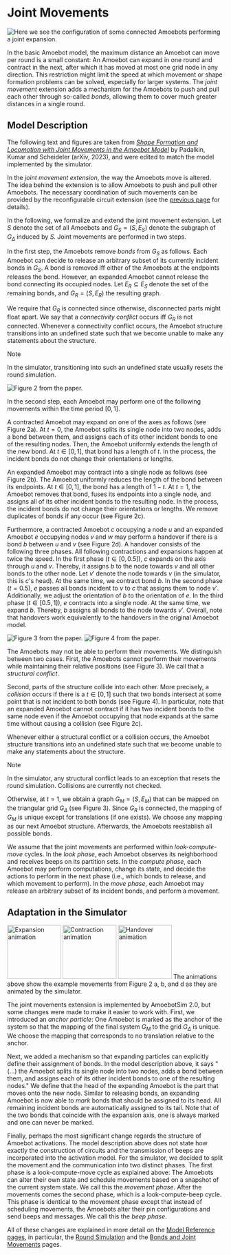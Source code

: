 # Joint Movements

![Here we see the configuration of some connected Amoebots performing a joint expansion.](~/images/joint_movement.gif "Joint Movements")

In the basic Amoebot model, the maximum distance an Amoebot can move per round is a small constant:
An Amoebot can expand in one round and contract in the next, after which it has moved at most one grid node in any direction.
This restriction might limit the speed at which movement or shape formation problems can be solved, especially for larger systems.
The *joint movement* extension adds a mechanism for the Amoebots to push and pull each other through so-called *bonds*, allowing them to cover much greater distances in a single round.



## Model Description

The following text and figures are taken from [*Shape Formation and Locomotion with Joint Movements in the Amoebot Model*][1] by Padalkin, Kumar and Scheideler (arXiv, 2023), and were edited to match the model implemented by the simulator.

In the *joint movement extension*, the way the Amoebots move is altered.
The idea behind the extension is to allow Amoebots to push and pull other Amoebots.
The necessary coordination of such movements can be provided by the reconfigurable circuit extension (see the [previous page](circuits.md) for details).

In the following, we formalize and extend the joint movement extension.
Let $S$ denote the set of all Amoebots and $G_S = (S, E_S)$ denote the subgraph of $G_\Delta$ induced by $S$.
Joint movements are performed in two steps.

In the first step, the Amoebots remove *bonds* from $G_S$ as follows.
Each Amoebot can decide to release an arbitrary subset of its currently incident bonds in $G_S$.
A bond is removed iff either of the Amoebots at the endpoints releases the bond.
However, an expanded Amoebot cannot release the bond connecting its occupied nodes.
Let $E_R \subseteq E_S$ denote the set of the remaining bonds, and $G_R = (S, E_R)$ the resulting graph.

We require that $G_R$ is connected since otherwise, disconnected parts might float apart.
We say that a *connectivity conflict* occurs iff $G_R$ is not connected.
Whenever a connectivity conflict occurs, the Amoebot structure transitions into an undefined state such that we become unable to make any statements about the structure.
> [!NOTE]
> In the simulator, transitioning into such an undefined state usually resets the round simulation.

![Figure 2 from the paper.](~/images/jm_paper_fig2.png "Figure 2 from the referenced paper")

In the second step, each Amoebot may perform one of the following movements within the time period $[0,1]$.

A contracted Amoebot may expand on one of the axes as follows (see Figure 2a).
At $t = 0$, the Amoebot splits its single node into two nodes, adds a bond between them, and assigns each of its other incident bonds to one of the resulting nodes.
Then, the Amoebot uniformly extends the length of the new bond.
At $t \in [0,1]$, that bond has a length of $t$.
In the process, the incident bonds do not change their orientations or lengths.

An expanded Amoebot may contract into a single node as follows (see Figure 2b).
The Amoebot uniformly reduces the length of the bond between its endpoints.
At $t \in [0,1]$, the bond has a length of $1 - t$.
At $t = 1$, the Amoebot removes that bond, fuses its endpoints into a single node, and assigns all of its other incident bonds to the resulting node.
In the process, the incident bonds do not change their orientations or lengths.
We remove duplicates of bonds if any occur (see Figure 2c).

Furthermore, a contracted Amoebot $c$ occupying a node $u$ and an expanded Amoebot $e$ occupying nodes $v$ and $w$ may perform a handover if there is a bond $b$ between $u$ and $v$ (see Figure 2d).
A handover consists of the following three phases.
All following contractions and expansions happen at twice the speed.
In the first phase ($t \in [0, 0.5]$), $c$ expands on the axis through $u$ and $v$.
Thereby, it assigns $b$ to the node towards $v$ and all other bonds to the other node.
Let $v'$ denote the node towards $v$ (in the simulator, this is $c$'s  head).
At the same time, we contract bond $b$.
In the second phase ($t = 0.5$), $e$ passes all bonds incident to $v$ to $c$ that assigns them to node $v'$.
Additionally, we adjust the orientation of $b$ to the orientation of $e$.
In the third phase ($t \in [0.5, 1]$), $e$ contracts into a single node.
At the same time, we expand $b$.
Thereby, $b$ assigns all bonds to the node towards $v'$.
Overall, note that handovers work equivalently to the handovers in the original Amoebot model.

![Figure 3 from the paper.](~/images/jm_paper_fig3.png "Figure 3 from the referenced paper")
![Figure 4 from the paper.](~/images/jm_paper_fig4.png "Figure 4 from the referenced paper")

The Amoebots may not be able to perform their movements.
We distinguish between two cases.
First, the Amoebots cannot perform their movements while maintaining their relative positions (see Figure 3).
We call that a *structural conflict*.

Second, parts of the structure collide into each other.
More precisely, a *collision* occurs if there is a $t \in [0, 1]$ such that two bonds intersect at some point that is not incident to both bonds (see Figure 4).
In particular, note that an expanded Amoebot cannot contract if it has two incident bonds to the same node even if the Amoebot occupying that node expands at the same time without causing a collision (see Figure 2c).

Whenever either a structural conflict or a collision occurs, the Amoebot structure transitions into an undefined state such that we become unable to make any statements about the structure.

> [!NOTE]
> In the simulator, any structural conflict leads to an exception that resets the round simulation.
> Collisions are currently not checked.

Otherwise, at $t = 1$, we obtain a graph $G_M = (S, E_M)$ that can be mapped on the triangular grid $G_\Delta$ (see Figure 3).
Since $G_R$ is connected, the mapping of $G_M$ is unique except for translations (if one exists).
We choose any mapping as our next Amoebot structure.
Afterwards, the Amoebots reestablish all possible bonds.

We assume that the joint movements are performed within *look-compute-move* cycles.
In the *look phase*, each Amoebot observes its neighborhood and receives beeps on its partition sets.
In the *compute phase*, each Amoebot may perform computations, change its state, and decide the actions to perform in the next phase (i.e., which bonds to release, and which movement to perform).
In the *move phase*, each Amoebot may release an arbitrary subset of its incident bonds, and perform a movement.



## Adaptation in the Simulator

<img src="~/images/jm_expansion.gif" alt="Expansion animation" title="Expansion animation" height="125"/> <img src="~/images/jm_contraction.gif" alt="Contraction animation" title="Contraction animation" height="125"/> <img src="~/images/jm_handover.gif" alt="Handover animation" title="Handover animation" height="125"/>
The animations above show the example movements from Figure 2 a, b, and d as they are animated by the simulator.

The joint movements extension is implemented by AmoebotSim 2.0, but some changes were made to make it easier to work with.
First, we introduced an *anchor particle*:
One Amoebot is marked as the anchor of the system so that the mapping of the final system $G_M$ to the grid $G_\Delta$ is unique.
We choose the mapping that corresponds to no translation relative to the anchor.

Next, we added a mechanism so that expanding particles can explicitly define their assignment of bonds.
In the model description above, it says "(...) the Amoebot splits its single node into two nodes, adds a bond between them, and assigns each of its other incident bonds to one of the resulting nodes."
We define that the head of the expanding Amoebot is the part that moves onto the new node.
Similar to releasing bonds, an expanding Amoebot is now able to *mark* bonds that should be assigned to its head.
All remaining incident bonds are automatically assigned to its tail.
Note that of the two bonds that coincide with the expansion axis, one is always marked and one can never be marked.

Finally, perhaps the most significant change regards the structure of Amoebot activations.
The model description above does not state how exactly the construction of circuits and the transmission of beeps are incorporated into the activation model.
For the simulator, we decided to split the movement and the communication into two distinct phases.
The first phase is a look-compute-move cycle as explained above:
The Amoebots can alter their own state and schedule movements based on a snapshot of the current system state.
We call this the *movement phase*.
After the movements comes the second phase, which is a look-compute-beep cycle.
This phase is identical to the movement phase except that instead of scheduling movements, the Amoebots alter their pin configurations and send beeps and messages.
We call this the *beep phase*.

All of these changes are explained in more detail on the [Model Reference pages](~/model_ref/home.md), in particular, the [Round Simulation](~/model_ref/rounds.md) and the [Bonds and Joint Movements](~/model_ref/bonds_jm.md) pages.



[1]: https://doi.org/10.48550/arXiv.2305.06146
